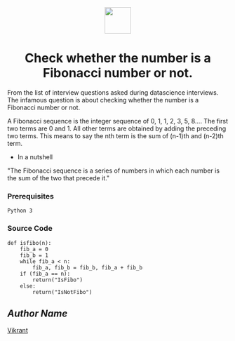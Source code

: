 <div align="center">
  <img height="60" src="https://user-images.githubusercontent.com/85709371/156916372-d8c1bbdd-5fe9-40d1-a250-5a1d4d454832.png">
</div>

<h1 align="center">Check whether the number is a Fibonacci number or not.</h1>

From the list of interview questions asked during datascience interviews. The infamous question is about checking whether the number is a Fibonacci number or not.

A Fibonacci sequence is the integer sequence of 0, 1, 1, 2, 3, 5, 8....
The first two terms are 0 and 1. All other terms are obtained by adding the preceding two terms. This means to say the nth term is the sum of (n-1)th and (n-2)th term.

* In a nutshell

"The Fibonacci sequence is a series of numbers in which each number is the sum of the two that precede it."

### Prerequisites
`Python 3`

### Source Code
```python3
def isfibo(n):
    fib_a = 0
    fib_b = 1
    while fib_a < n:
        fib_a, fib_b = fib_b, fib_a + fib_b
    if (fib_a == n):
        return("IsFibo")
    else:
        return("IsNotFibo")
```

## *Author Name*
[Vikrant](https://github.com/thevkrant)
